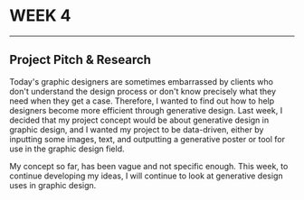 # WEEK 4
***
## Project Pitch & Research
Today's graphic designers are sometimes embarrassed by clients who don't understand the design process or don't know precisely what they need when they get a case. Therefore, I wanted to find out how to help designers become more efficient through generative design. Last week, I decided that my project concept would be about generative design in graphic design, and I wanted my project to be data-driven, either by inputting some images, text, and outputting a generative poster or tool for use in the graphic design field.

My concept so far, has been vague and not specific enough. This week, to continue developing my ideas, I will continue to look at generative design uses in graphic design.
